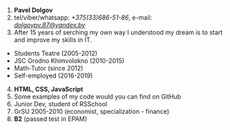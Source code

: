 1. **Pavel Dolgov**
2. tel/viber/whatsapp: *+375(33)686-51-86*, e-mail: *dolgovpv.87@yandex.by*
3. After 15 years of serching my own way I understood my dream is to start and improve my skills in IT. 
  * Students Teatre (2005-2012)
  * JSC Grodno Khimvolokno (2010-2015)
  * Math-Tutor (since 2012)
  * Self-employed (2016-2019)
4. **HTML, CSS, JavaScript**
5. Some examples of my code would you can find on GitHub
6. Junior Dev, student of RSSchool
7. GrSU 2005-2010 (economist, specialization - finance)
8. **B2** (passed test in EPAM)

